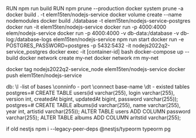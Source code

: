 RUN npm run build
RUN npm prune --production
docker system prune -a
docker build . -t elem15ten/nodejs-service
docker volume create --name nodemodules
docker build ./database -t elem15ten/nodejs-service-postgres
docker run -it elem15ten/nodejs-service
docker run -p 4000:4000 elem/nodejs-service
docker run -p 4000:4000  -v db-data:/database -v db-log:/database-logs elem15ten/nodejs-service npm run start
docker run -e POSTGRES_PASSWORD=postgres  -p 5432:5432 -it nodejs2022q2-service_postgres
docker exec -it [container-id] bash
docker-compose up --build
docker network create my-net
docker network rm my-net

docker tag nodejs2022q2-service_node elem15ten/nodejs-service
docker push elem15ten/nodejs-service

db:
\l -list of bases
\conninfo - port
\connect base-name
\dt - existed tables\
postgres=# CREATE TABLE users(id varchar(255), login varchar(255), version int, createdAt bigint, updatedAt bigint, password varchar(255));
postgres=# CREATE TABLE albums(id varchar(255), name varchar(255), year int, artistid varchar(255));
ALTER TABLE users ADD COLUMN password varchar(255);
ALTER TABLE albums ADD COLUMN aritstid varchar(255);

if old nestjs
  npm i --legacy-peer-deps @nestjs/typeorm typeorm pg